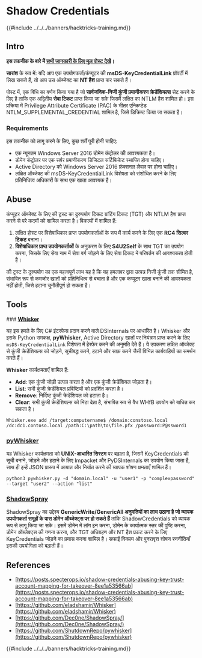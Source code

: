 # Shadow Credentials

{{#include ../../../banners/hacktricks-training.md}}

## Intro <a href="#3f17" id="3f17"></a>

**इस तकनीक के बारे में [सभी जानकारी के लिए मूल पोस्ट देखें](https://posts.specterops.io/shadow-credentials-abusing-key-trust-account-mapping-for-takeover-8ee1a53566ab)।**

**सारांश** के रूप में: यदि आप एक उपयोगकर्ता/कंप्यूटर की **msDS-KeyCredentialLink** प्रॉपर्टी में लिख सकते हैं, तो आप उस ऑब्जेक्ट का **NT हैश** प्राप्त कर सकते हैं।

पोस्ट में, एक विधि का वर्णन किया गया है जो **सार्वजनिक-निजी कुंजी प्रमाणीकरण क्रेडेंशियल्स** सेट करने के लिए है ताकि एक अद्वितीय **सेवा टिकट** प्राप्त किया जा सके जिसमें लक्षित का NTLM हैश शामिल हो। इस प्रक्रिया में Privilege Attribute Certificate (PAC) के भीतर एन्क्रिप्टेड NTLM_SUPPLEMENTAL_CREDENTIAL शामिल है, जिसे डिक्रिप्ट किया जा सकता है।

### Requirements

इस तकनीक को लागू करने के लिए, कुछ शर्तें पूरी होनी चाहिए:

- एक न्यूनतम Windows Server 2016 डोमेन कंट्रोलर की आवश्यकता है।
- डोमेन कंट्रोलर पर एक सर्वर प्रमाणीकरण डिजिटल सर्टिफिकेट स्थापित होना चाहिए।
- Active Directory को Windows Server 2016 फ़ंक्शनल लेवल पर होना चाहिए।
- लक्षित ऑब्जेक्ट की msDS-KeyCredentialLink विशेषता को संशोधित करने के लिए प्रतिनिधित्व अधिकारों के साथ एक खाता आवश्यक है।

## Abuse

कंप्यूटर ऑब्जेक्ट के लिए की ट्रस्ट का दुरुपयोग टिकट ग्रांटिंग टिकट (TGT) और NTLM हैश प्राप्त करने से परे कदमों को शामिल करता है। विकल्पों में शामिल हैं:

1. लक्षित होस्ट पर विशेषाधिकार प्राप्त उपयोगकर्ताओं के रूप में कार्य करने के लिए एक **RC4 सिल्वर टिकट** बनाना।
2. **विशेषाधिकार प्राप्त उपयोगकर्ताओं** के अनुकरण के लिए **S4U2Self** के साथ TGT का उपयोग करना, जिसके लिए सेवा नाम में सेवा वर्ग जोड़ने के लिए सेवा टिकट में परिवर्तन की आवश्यकता होती है।

की ट्रस्ट के दुरुपयोग का एक महत्वपूर्ण लाभ यह है कि यह हमलावर द्वारा उत्पन्न निजी कुंजी तक सीमित है, संभावित रूप से कमजोर खातों को प्रतिनिधित्व से बचाता है और एक कंप्यूटर खाता बनाने की आवश्यकता नहीं होती, जिसे हटाना चुनौतीपूर्ण हो सकता है।

## Tools

### [**Whisker**](https://github.com/eladshamir/Whisker)

यह इस हमले के लिए C# इंटरफेस प्रदान करने वाले DSInternals पर आधारित है। Whisker और इसके Python समकक्ष, **pyWhisker**, Active Directory खातों पर नियंत्रण प्राप्त करने के लिए `msDS-KeyCredentialLink` विशेषता में हेरफेर करने की अनुमति देते हैं। ये उपकरण लक्षित ऑब्जेक्ट से कुंजी क्रेडेंशियल्स को जोड़ने, सूचीबद्ध करने, हटाने और साफ़ करने जैसी विभिन्न कार्यवाहियों का समर्थन करते हैं।

**Whisker** कार्यक्षमताएँ शामिल हैं:

- **Add**: एक कुंजी जोड़ी उत्पन्न करता है और एक कुंजी क्रेडेंशियल जोड़ता है।
- **List**: सभी कुंजी क्रेडेंशियल प्रविष्टियों को प्रदर्शित करता है।
- **Remove**: निर्दिष्ट कुंजी क्रेडेंशियल को हटाता है।
- **Clear**: सभी कुंजी क्रेडेंशियल्स को मिटा देता है, संभावित रूप से वैध WHfB उपयोग को बाधित कर सकता है।
```shell
Whisker.exe add /target:computername$ /domain:constoso.local /dc:dc1.contoso.local /path:C:\path\to\file.pfx /password:P@ssword1
```
### [pyWhisker](https://github.com/ShutdownRepo/pywhisker)

यह Whisker कार्यक्षमता को **UNIX-आधारित सिस्टम** पर बढ़ाता है, जिसमें KeyCredentials की सूची बनाने, जोड़ने और हटाने के लिए Impacket और PyDSInternals का उपयोग किया जाता है, साथ ही इन्हें JSON प्रारूप में आयात और निर्यात करने की व्यापक शोषण क्षमताएँ शामिल हैं।
```shell
python3 pywhisker.py -d "domain.local" -u "user1" -p "complexpassword" --target "user2" --action "list"
```
### [ShadowSpray](https://github.com/Dec0ne/ShadowSpray/)

ShadowSpray का उद्देश्य **GenericWrite/GenericAll अनुमतियों का लाभ उठाना है जो व्यापक उपयोगकर्ता समूहों के पास डोमेन ऑब्जेक्ट्स पर हो सकते हैं** ताकि ShadowCredentials को व्यापक रूप से लागू किया जा सके। इसमें डोमेन में लॉग इन करना, डोमेन के कार्यात्मक स्तर की पुष्टि करना, डोमेन ऑब्जेक्ट्स की गणना करना, और TGT अधिग्रहण और NT हैश प्रकट करने के लिए KeyCredentials जोड़ने का प्रयास करना शामिल है। सफाई विकल्प और पुनरावृत्त शोषण रणनीतियाँ इसकी उपयोगिता को बढ़ाती हैं।

## References

- [https://posts.specterops.io/shadow-credentials-abusing-key-trust-account-mapping-for-takeover-8ee1a53566ab](https://posts.specterops.io/shadow-credentials-abusing-key-trust-account-mapping-for-takeover-8ee1a53566ab)
- [https://github.com/eladshamir/Whisker](https://github.com/eladshamir/Whisker)
- [https://github.com/Dec0ne/ShadowSpray/](https://github.com/Dec0ne/ShadowSpray/)
- [https://github.com/ShutdownRepo/pywhisker](https://github.com/ShutdownRepo/pywhisker)

{{#include ../../../banners/hacktricks-training.md}}
